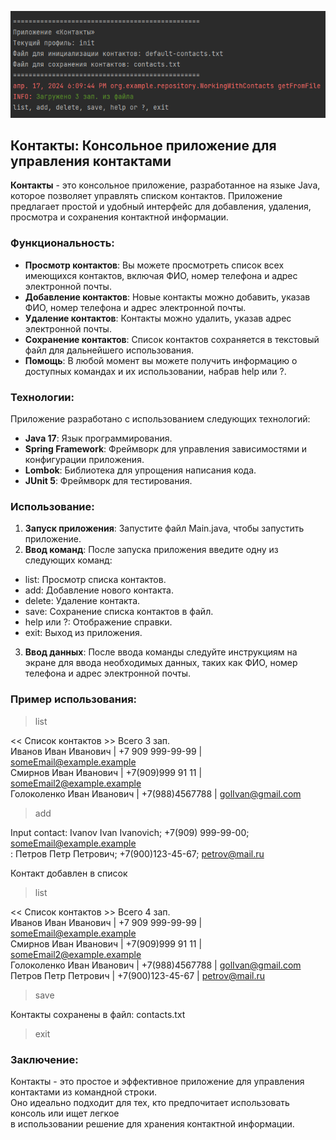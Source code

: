 ![contacts](https://github.com/kolchenkoav/task01-contacts/blob/master/src/main/resources/Screenshot%202024-04-17%20181019.png "")
## Контакты: Консольное приложение для управления контактами
**Контакты** - это консольное приложение, разработанное на языке Java, которое позволяет управлять списком контактов.   Приложение предлагает простой и удобный интерфейс для добавления, удаления, просмотра и сохранения контактной информации.
### Функциональность:
* **Просмотр контактов**: Вы можете просмотреть список всех имеющихся контактов, включая ФИО, номер телефона и адрес электронной почты.
* **Добавление контактов**: Новые контакты можно добавить, указав ФИО, номер телефона и адрес электронной почты.
* **Удаление контактов**: Контакты можно удалить, указав адрес электронной почты.
* **Сохранение контактов**: Список контактов сохраняется в текстовый файл для дальнейшего использования.
* **Помощь**: В любой момент вы можете получить информацию о доступных командах и их использовании, набрав help или ?.
### Технологии:
Приложение разработано с использованием следующих технологий:  
* **Java 17**: Язык программирования.
* **Spring Framework**: Фреймворк для управления зависимостями и конфигурации приложения.
* **Lombok**: Библиотека для упрощения написания кода.
* **JUnit 5**: Фреймворк для тестирования.
### Использование:
1. **Запуск приложения**: Запустите файл Main.java, чтобы запустить приложение.
2. **Ввод команд**: После запуска приложения введите одну из следующих команд:
* list: Просмотр списка контактов.
* add: Добавление нового контакта.
* delete: Удаление контакта.
* save: Сохранение списка контактов в файл.
* help или ?: Отображение справки.
* exit: Выход из приложения.
3. **Ввод данных**: После ввода команды следуйте инструкциям на экране для ввода необходимых данных, таких как ФИО, номер телефона и адрес электронной почты.
### Пример использования:
> list

<< Список контактов >>  Всего 3 зап.  
Иванов Иван Иванович | +7 909 999-99-99 | someEmail@example.example   
Смирнов Иван Иванович | +7(909)999 91 11 | someEmail2@example.example  
Голоколенко Иван Иванович | +7(988)4567788 | golIvan@gmail.com 

> add

Input contact: Ivanov Ivan Ivanovich; +7(909) 999-99-00; someEmail@example.example  
: Петров Петр Петрович; +7(900)123-45-67; petrov@mail.ru

Контакт добавлен в список

> list

<< Список контактов >>  Всего 4 зап.  
Иванов Иван Иванович | +7 909 999-99-99 | someEmail@example.example  
Смирнов Иван Иванович | +7(909)999 91 11 | someEmail2@example.example  
Голоколенко Иван Иванович | +7(988)4567788 | golIvan@gmail.com  
Петров Петр Петрович | +7(900)123-45-67 | petrov@mail.ru  

> save

Контакты сохранены в файл: contacts.txt

> exit

### Заключение:
Контакты - это простое и эффективное приложение для управления контактами из командной строки.  
Оно идеально подходит для тех, кто предпочитает использовать консоль или ищет легкое   
в использовании решение для хранения контактной информации.
